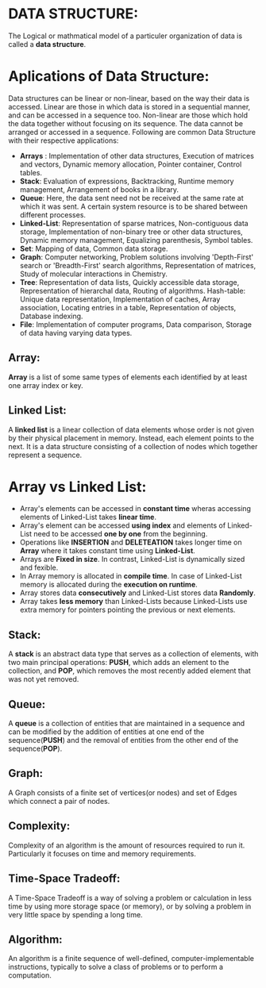 # DATA STRUCTURE:
The Logical or mathmatical model of a particuler organization of data is called a **data structure**. 

# Aplications of Data Structure:
Data structures can be linear or non-linear, based on the way their data is accessed. Linear are those in which data is stored in a sequential manner, and can be accessed in a sequence too. Non-linear are those which hold the data together without focusing on its sequence. The data cannot be arranged or accessed in a sequence. Following are common Data Structure with their respective applications:

- **Arrays** : Implementation of other data structures, Execution of matrices and vectors, Dynamic memory allocation, Pointer container, Control tables.
- **Stack**: Evaluation of expressions, Backtracking, Runtime memory management, Arrangement of books in a library.
- **Queue**: Here, the data sent need not be received at the same rate at which it was sent. A certain system resource is to be shared between different processes.
- **Linked-List**: Representation of sparse matrices, Non-contiguous data storage, Implementation of non-binary tree or other data structures, Dynamic memory management, Equalizing parenthesis, Symbol tables.
- **Set**: Mapping of data, Common data storage.
- **Graph**: Computer networking, Problem solutions involving 'Depth-First' search or 'Breadth-First' search algorithms, Representation of matrices, Study of molecular interactions in Chemistry.
- **Tree**: Representation of data lists, Quickly accessible data storage, Representation of hierarchal data, Routing of algorithms.
Hash-table: Unique data representation, Implementation of caches, Array association, Locating entries in a table, Representation of objects, Database indexing.
- **File**: Implementation of computer programs, Data comparison, Storage of data having varying data types.

## Array:
**Array** is a list of some same types of elements each identified by at least one array index or key.

## Linked List:
A **linked list** is a linear collection of data elements whose order is not given by their physical placement in memory. Instead, each element points to the next. It is a data structure consisting of a collection of nodes which together represent a sequence.

# Array vs Linked List:
- Array's elements can be accessed in **constant time** wheras accessing elements of Linked-List takes **linear time**.
- Array's element can be accessed **using index** and elements of Linked-List need to be accessed **one by one** from the beginning.
- Operations like **INSERTION** and **DELETEATION** takes longer time on **Array** where it takes constant time using **Linked-List**.
- Arrays are **Fixed in size**. In contrast, Linked-List is dynamically sized and fexible.
- In Array memory is allocated in **compile time**. In case of Linked-List memory is allocated during the **execution on runtime**. 
- Array stores data **consecutively** and Linked-List stores data **Randomly**. 
- Array takes **less memory** than Linked-Lists because Linked-Lists use extra memory for pointers pointing the previous or next elements. 

## Stack:
A **stack** is an abstract data type that serves as a collection of elements, with two main principal operations: **PUSH**, which adds an element to the collection, and **POP**, which removes the most recently added element that was not yet removed.

## Queue:
A **queue** is a collection of entities that are maintained in a sequence and can be modified by the addition of entities at one end of the sequence(**PUSH**) and the removal of entities from the other end of the sequence(**POP**).

## Graph:
A Graph consists of a finite set of vertices(or nodes) and set of Edges which connect a pair of nodes.

## Complexity:
Complexity of an algorithm is the amount of resources required to run it. Particularly it focuses on time and memory requirements.

## Time-Space Tradeoff:
A Time-Space Tradeoff is a way of solving a problem or calculation in less time by using more storage space (or memory), or by solving a problem in very little space by spending a long time.

## Algorithm:
An algorithm is a finite sequence of well-defined, computer-implementable instructions, typically to solve a class of problems or to perform a computation.
